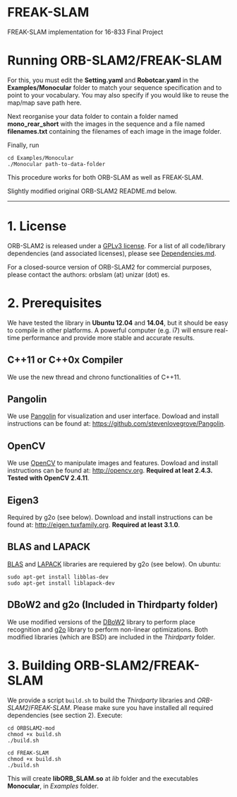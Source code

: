 # FREAK-SLAM
FREAK-SLAM implementation for 16-833 Final Project

# Running ORB-SLAM2/FREAK-SLAM

For this, you must edit the **Setting.yaml** and **Robotcar.yaml** in the **Examples/Monocular** folder to match your sequence specification and to point to your vocabulary. You may also specify if you would like to reuse the map/map save path here.

Next reorganise your data folder to contain a folder named **mono_rear_short** with the images in the sequence and a file named **filenames.txt** containing the filenames of each image in the image folder.

Finally, run
```
cd Examples/Monocular
./Monocular path-to-data-folder
```

This procedure works for both ORB-SLAM as well as FREAK-SLAM.

Slightly modified original ORB-SLAM2 README.md below.

---

# 1. License

ORB-SLAM2 is released under a [GPLv3 license](https://github.com/raulmur/ORB_SLAM2/blob/master/License-gpl.txt). For a list of all code/library dependencies (and associated licenses), please see [Dependencies.md](https://github.com/raulmur/ORB_SLAM2/blob/master/Dependencies.md).

For a closed-source version of ORB-SLAM2 for commercial purposes, please contact the authors: orbslam (at) unizar (dot) es.

# 2. Prerequisites
We have tested the library in **Ubuntu 12.04** and **14.04**, but it should be easy to compile in other platforms. A powerful computer (e.g. i7) will ensure real-time performance and provide more stable and accurate results.

## C++11 or C++0x Compiler
We use the new thread and chrono functionalities of C++11.

## Pangolin
We use [Pangolin](https://github.com/stevenlovegrove/Pangolin) for visualization and user interface. Dowload and install instructions can be found at: https://github.com/stevenlovegrove/Pangolin.

## OpenCV
We use [OpenCV](http://opencv.org) to manipulate images and features. Dowload and install instructions can be found at: http://opencv.org. **Required at leat 2.4.3. Tested with OpenCV 2.4.11**.

## Eigen3
Required by g2o (see below). Download and install instructions can be found at: http://eigen.tuxfamily.org. **Required at least 3.1.0**.

## BLAS and LAPACK
[BLAS](http://www.netlib.org/blas) and [LAPACK](http://www.netlib.org/lapack) libraries are requiered by g2o (see below). On ubuntu:
```
sudo apt-get install libblas-dev
sudo apt-get install liblapack-dev
```

## DBoW2 and g2o (Included in Thirdparty folder)
We use modified versions of the [DBoW2](https://github.com/dorian3d/DBoW2) library to perform place recognition and [g2o](https://github.com/RainerKuemmerle/g2o) library to perform non-linear optimizations. Both modified libraries (which are BSD) are included in the *Thirdparty* folder.


# 3. Building ORB-SLAM2/FREAK-SLAM

We provide a script `build.sh` to build the *Thirdparty* libraries and *ORB-SLAM2*/*FREAK-SLAM*. Please make sure you have installed all required dependencies (see section 2). Execute:
```
cd ORBSLAM2-mod
chmod +x build.sh
./build.sh
```

```
cd FREAK-SLAM
chmod +x build.sh
./build.sh
```
This will create **libORB_SLAM.so**  at *lib* folder and the executables **Monocular**, in *Examples* folder.

